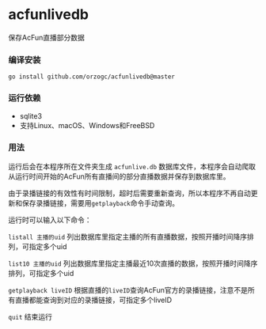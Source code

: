 # acfunlivedb
保存AcFun直播部分数据

### 编译安装
```
go install github.com/orzogc/acfunlivedb@master
```

### 运行依赖
* sqlite3
* 支持Linux、macOS、Windows和FreeBSD

### 用法
运行后会在本程序所在文件夹生成 `acfunlive.db` 数据库文件，本程序会自动爬取从运行时间开始的AcFun所有直播间的部分直播数据并保存到数据库里。

由于录播链接的有效性有时间限制，超时后需要重新查询，所以本程序不再自动更新和保存录播链接，需要用`getplayback`命令手动查询。

运行时可以输入以下命令：

`listall 主播的uid` 列出数据库里指定主播的所有直播数据，按照开播时间降序排列，可指定多个uid

`list10 主播的uid` 列出数据库里指定主播最近10次直播的数据，按照开播时间降序排列，可指定多个uid

`getplayback liveID` 根据直播的`liveID`查询AcFun官方的录播链接，注意不是所有直播都能查询到对应的录播链接，可指定多个liveID

`quit` 结束运行

